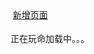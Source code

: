 <!-- category start -->
<style>
	.side ul{
		margin-left: -20px;
		list-style: none;
	}
	.side .category li{
		line-height: 26px;
	}
	.row .main{
		margin-top: 36px;
	}
</style>

<div class="side col-3">
    <ul class="category left-fixed" id="category">
    	<li><a href="http://cdb.75team.com/_utils/document.html?wiki" target="_blank">新增页面</a></li>
    </ul>
</div>
<div class="main col-9">
	<div id="acm_content">
		正在玩命加载中。。。
	</div>
</div>

<script>
	require(['js/util/showdoc', 'js/util/conf'], function(getDoc, conf){

		var id = location.search.queryUrl('page') || 'index';

		$.get(conf.node_server + "/wiki/"+encodeURIComponent(id), 
			function(data){
				//console.log(data)
		    	getDoc('md:' + data.text, function(content) {
		    		$('#acm_content').html(content);
		    		//console.log(content);
		    	});	

		    	var category = [
		    		'<li><a href="' + conf.couch_server +'/_utils/document.html?wiki" target="_blank">+ New Page</a></li>'
		    	];

		    	category.push('<li><a href="' + conf.couch_server + '/_utils/document.html?wiki/'+id+'" target="_blank">&gt Edit</a></li>');

		    	if(data.category){
		    		for(var i = 0; i < data.category.length; i++){
		    			var cate = data.category[i];
		    			category.push('<li><a href="doc.html?doc=wiki&page='+cate+'">'+cate+'</a></li>');
		    		}
		    	}

		    	$('#category').html(category.join(''));
		    	
			},'json');
	});
</script>
